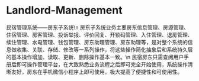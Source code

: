 # Landlord-Management
民宿管理系统——房东子系统\n
房东子系统业务主要房东信息管理、房源管理、住宿管理、房客管理、投诉举报、评价回复、开锁码管理、入住管理、退房管理、续住管理、水电管理、钱包管理、房东助理管理、房东助理等，是对整个系统的信息做收集、关联、存储、修改等一系列操作，将这些操作简化抽象后和系统持久层的基本操作增加、读取、更新、删除操作基本一致。\n
民宿房东只需查阅用户手册后即可操作管理平台，在大致熟悉业务流程之后即可完全开始使用，系统操作清晰友好，房东在手机微信小程序上即可使用，极大提高了便捷性和可使用性。
